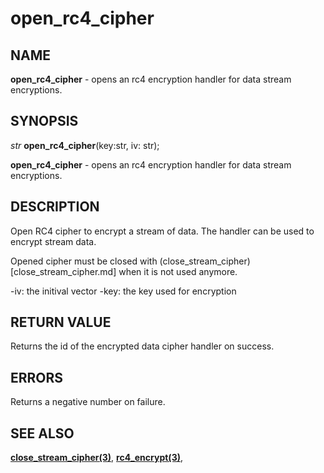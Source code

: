 # open_rc4_cipher

## NAME

**open_rc4_cipher** - opens an rc4 encryption handler for data stream encryptions.

## SYNOPSIS

_str_ **open_rc4_cipher**(key:str, iv: str);

**open_rc4_cipher** - opens an rc4 encryption handler for data stream encryptions.

## DESCRIPTION

Open RC4 cipher to encrypt a stream of data. The handler can be used to encrypt stream data. 

Opened cipher must be closed with (close_stream_cipher)[close_stream_cipher.md] when it is not used anymore.

-iv: the initival vector
-key: the key used for encryption

## RETURN VALUE

Returns the id of the encrypted data cipher handler on success.

## ERRORS

Returns a negative number on failure.

## SEE ALSO

**[close_stream_cipher(3)](close_stream_cipher.md)**,
**[rc4_encrypt(3)](rc4_encrypt.md)**,
